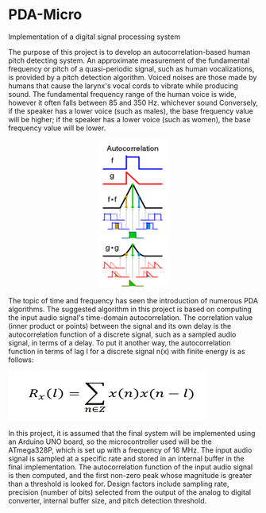 # PDA-Micro
Implementation of a digital signal processing system


The purpose of this project is to develop an autocorrelation-based human pitch detecting system.
An approximate measurement of the fundamental frequency or pitch of a quasi-periodic signal, such as human vocalizations, is provided by a pitch detection algorithm. Voiced noises are those made by humans that cause the larynx's vocal cords to vibrate while producing sound. The fundamental frequency range of the human voice is wide, however it often falls between 85 and 350 Hz. whichever sound
Conversely, if the speaker has a lower voice (such as males), the base frequency value will be higher; if the speaker has a lower voice (such as women), the base frequency value will be lower.

<p align="center">
  <img src="./images/autocorrelation.png" width="150" height="300">
</p>

The topic of time and frequency has seen the introduction of numerous PDA algorithms. The suggested algorithm in this project is based on computing the input audio signal's time-domain autocorrelation.
The correlation value (inner product or points) between the signal and its own delay is the autocorrelation function of a discrete signal, such as a sampled audio signal, in terms of a delay. To put it another way, the autocorrelation function in terms of lag l for a discrete signal n(x) with finite energy is as follows:


<img src="./images/autocorrelationFunction.png" width="400" height="100">

In this project, it is assumed that the final system will be implemented using an Arduino UNO board, so the microcontroller used will be the ATmega328P, which is set up with a frequency of 16 MHz.
The input audio signal is sampled at a specific rate and stored in an internal buffer in the final implementation. The autocorrelation function of the input audio signal is then computed, and the first non-zero peak whose magnitude is greater than a threshold is looked for. Design factors include sampling rate, precision (number of bits) selected from the output of the analog to digital converter, internal buffer size, and pitch detection threshold.
